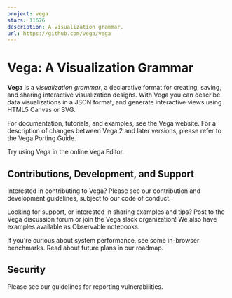 ```yaml
---
project: vega
stars: 11676
description: A visualization grammar.
url: https://github.com/vega/vega
---
```


Vega: A Visualization Grammar
=============================

**Vega** is a _visualization grammar_, a declarative format for creating, saving, and sharing interactive visualization designs. With Vega you can describe data visualizations in a JSON format, and generate interactive views using HTML5 Canvas or SVG.

For documentation, tutorials, and examples, see the Vega website. For a description of changes between Vega 2 and later versions, please refer to the Vega Porting Guide.

Try using Vega in the online Vega Editor.

Contributions, Development, and Support
---------------------------------------

Interested in contributing to Vega? Please see our contribution and development guidelines, subject to our code of conduct.

Looking for support, or interested in sharing examples and tips? Post to the Vega discussion forum or join the Vega slack organization! We also have examples available as Observable notebooks.

If you're curious about system performance, see some in-browser benchmarks. Read about future plans in our roadmap.

Security
--------

Please see our guidelines for reporting vulnerabilities.
